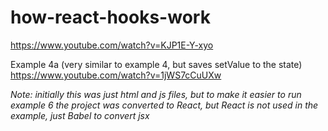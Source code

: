 # how-react-hooks-work

https://www.youtube.com/watch?v=KJP1E-Y-xyo

Example 4a (very similar to example 4, but saves setValue to the state)  
https://www.youtube.com/watch?v=1jWS7cCuUXw

_Note: initially this was just html and js files, but to make it easier to run example 6 the project was converted to React, but React is not used in the example, just Babel to convert jsx_
